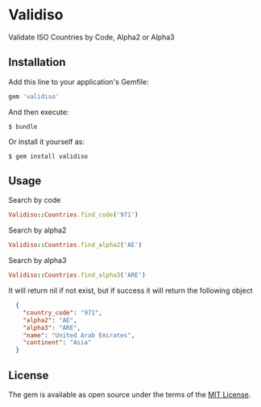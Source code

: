 # Validiso

Validate ISO Countries by Code, Alpha2 or Alpha3

## Installation

Add this line to your application's Gemfile:

```ruby
gem 'validiso'
```

And then execute:

    $ bundle

Or install it yourself as:

    $ gem install validiso

## Usage

Search by code

```ruby
Validiso::Countries.find_code('971')
```

Search by alpha2

```ruby
Validiso::Countries.find_alpha2('AE')
```

Search by alpha3

```ruby
Validiso::Countries.find_alpha3('ARE')
```

It will return nil if not exist, but if success it will return the following object

```json
  {
    "country_code": "971",
    "alpha2": "AE",
    "alpha3": "ARE",
    "name": "United Arab Emirates",
    "continent": "Asia"
  }
```

## License

The gem is available as open source under the terms of the [MIT License](http://opensource.org/licenses/MIT).

